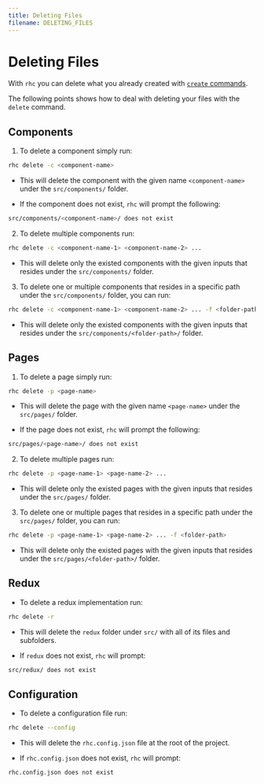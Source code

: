 ```yaml
---
title: Deleting Files
filename: DELETING_FILES
---
```


# Deleting Files

With `rhc` you can delete what you already created with [`create` commands](./CREATING_FILES.md).

The following points shows how to deal with deleting your files with the `delete` command.

## Components

1. To delete a component simply run:

```sh
rhc delete -c <component-name>
```

- This will delete the component with the given name `<component-name>` under the `src/components/` folder.

- If the component does not exist, `rhc` will prompt the following:

```sh
src/components/<component-name>/ does not exist
```

2. To delete multiple components run:

```sh
rhc delete -c <component-name-1> <component-name-2> ...
```

- This will delete only the existed components with the given inputs that resides under the `src/components/` folder.

3. To delete one or multiple components that resides in a specific path under the `src/components/` folder, you can run:

```sh
rhc delete -c <component-name-1> <component-name-2> ... -f <folder-path>
```

- This will delete only the existed components with the given inputs that resides under the `src/components/<folder-path>/` folder.

## Pages

1. To delete a page simply run:

```sh
rhc delete -p <page-name>
```

- This will delete the page with the given name `<page-name>` under the `src/pages/` folder.

- If the page does not exist, `rhc` will prompt the following:

```sh
src/pages/<page-name>/ does not exist
```

2. To delete multiple pages run:

```sh
rhc delete -p <page-name-1> <page-name-2> ...
```

- This will delete only the existed pages with the given inputs that resides under the `src/pages/` folder.

3. To delete one or multiple pages that resides in a specific path under the `src/pages/` folder, you can run:

```sh
rhc delete -p <page-name-1> <page-name-2> ... -f <folder-path>
```

- This will delete only the existed pages with the given inputs that resides under the `src/pages/<folder-path>/` folder.

## Redux

- To delete a redux implementation run:

```sh
rhc delete -r
```

- This will delete the `redux` folder under `src/` with all of its files and subfolders.

- If `redux` does not exist, `rhc` will prompt:

```sh
src/redux/ does not exist
```

## Configuration

- To delete a configuration file run:

```sh
rhc delete --config
```

- This will delete the `rhc.config.json` file at the root of the project.

- If `rhc.config.json` does not exist, `rhc` will prompt:

```sh
rhc.config.json does not exist
```
